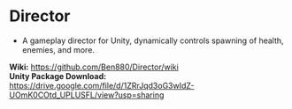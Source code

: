 # Director
* A gameplay director for Unity, dynamically controls spawning of health, enemies, and more.    

**Wiki:** https://github.com/Ben880/Director/wiki       
**Unity Package Download:** https://drive.google.com/file/d/1ZRrJqd3oG3wIdZ-UOmK0COtd_UPLUSFL/view?usp=sharing
